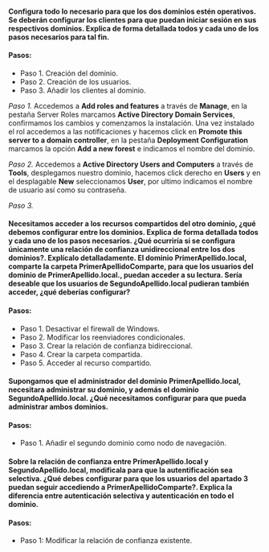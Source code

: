####  Configura todo lo necesario para que los dos dominios estén operativos. Se deberán configurar los clientes para que puedan iniciar sesión en sus respectivos dominios. Explica de forma detallada todos y cada uno de los pasos necesarios para tal fin.


#### Pasos:
 - Paso 1. Creación del dominio.
 - Paso 2. Creación de los usuarios.
 - Paso 3. Añadir los clientes al dominio.


*Paso 1.*
Accedemos a **Add roles and features** a través de **Manage**, en la pestaña Server Roles marcamos **Active Directory Domain Services**, confirmamos los cambios y comenzamos la instalación. Una vez instalado el rol accedemos a las notificaciones y hacemos click en **Promote this server to a domain controller**, en la pestaña **Deployment Configuration** marcamos la opción **Add a new forest** e indicamos el nombre del dominio.


*Paso 2.*
Accedemos a **Active Directory Users and Computers** a través de **Tools**, desplegamos nuestro dominio, hacemos click derecho en **Users** y en el desplagable **New** seleccionamos **User**, por ultimo indicamos el nombre de usuario así como su contraseña.


*Paso 3.*


#### Necesitamos acceder a los recursos compartidos del otro dominio, ¿qué debemos configurar entre los dominios. Explica de forma detallada todos y cada uno de los pasos necesarios. ¿Qué ocurriría si se configura únicamente una relación de confianza unidireccional entre los dos dominios?. Explícalo detalladamente. El dominio PrimerApellido.local, comparte la carpeta PrimerApellidoComparte, para que los usuarios del dominio de PrimerApellido.local., puedan acceder a su lectura. Sería deseable que los usuarios de SegundoApellido.local pudieran también acceder, ¿qué deberías configurar?


#### Pasos:
 - Paso 1. Desactivar el firewall de Windows.
 - Paso 2. Modificar los reenviadores condicionales.
 - Paso 3. Crear la relación de confianza bidireccional.
 - Paso 4. Crear la carpeta compartida.
 - Paso 5. Acceder al recurso compartido.


#### Supongamos que el administrador del dominio PrimerApellido.local, necesitara administrar su dominio, y además el dominio SegundoApellido.local. ¿Qué necesitamos configurar para que pueda administrar ambos dominios.


#### Pasos:
 - Paso 1. Añadir el segundo dominio como nodo de navegación.


#### Sobre la relación de confianza entre PrimerApellido.local y SegundoApellido.local, modificala para que la autentificación sea selectiva. ¿Qué debes configurar para que los usuarios del apartado 3 puedan seguir accediendo a PrimerApellidoComparte?. Explica la diferencia entre autenticación selectiva y autenticación en todo el dominio. 


#### Pasos:
 - Paso 1: Modificar la relación de confianza existente.
